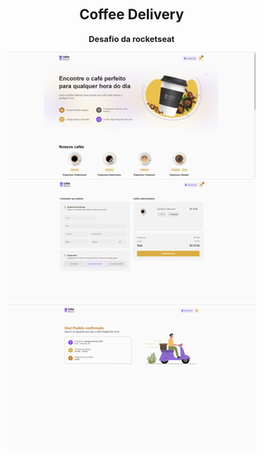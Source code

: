 <h1 align="center">Coffee Delivery</h1>
<h3 align="center">Desafio da rocketseat</h3>

<div align="center">
    <img src="./github/home.jpg"/>
    <img src='./github/checkout.png'/>
    <img src='./github/order.png'/>
</div>

